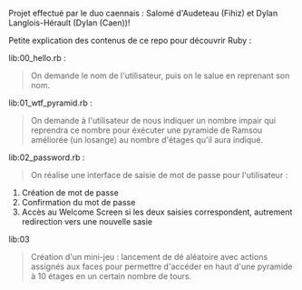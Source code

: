 Projet effectué par le duo caennais : Salomé d'Audeteau (Fihiz) et Dylan Langlois-Hérault (Dylan (Caen))!

Petite explication des contenus de ce repo pour découvrir Ruby :

lib:00_hello.rb : 
> On demande le nom de l'utilisateur, puis on le salue en reprenant son nom.


lib:01_wtf_pyramid.rb : 
> On demande à l'utilisateur de nous indiquer un nombre impair qui reprendra ce nombre pour éxécuter une pyramide de Ramsou améliorée (un losange) au nombre d'étages qu'il aura indiqué.


lib:02_password.rb : 
> On réalise une interface de saisie de mot de passe pour l'utilisateur :
1) Création de mot de passe
2) Confirmation du mot de passe 
3) Accès au Welcome Screen si les deux saisies correspondent, autrement redirection vers une nouvelle sasie


lib:03
> Création d'un mini-jeu : lancement de dé aléatoire avec actions assignés aux faces pour permettre d'accéder en haut d'une pyramide à 10 étages en un certain nombre de tours.
